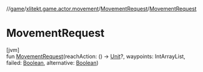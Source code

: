 //[game](../../../index.md)/[xlitekt.game.actor.movement](../index.md)/[MovementRequest](index.md)/[MovementRequest](-movement-request.md)

# MovementRequest

[jvm]\
fun [MovementRequest](-movement-request.md)(reachAction: () -&gt; [Unit](https://kotlinlang.org/api/latest/jvm/stdlib/kotlin/-unit/index.html)?, waypoints: IntArrayList, failed: [Boolean](https://kotlinlang.org/api/latest/jvm/stdlib/kotlin/-boolean/index.html), alternative: [Boolean](https://kotlinlang.org/api/latest/jvm/stdlib/kotlin/-boolean/index.html))
